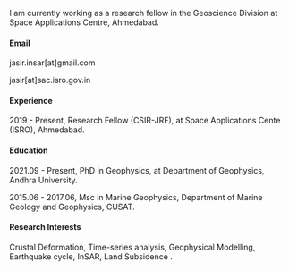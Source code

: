 I am currently working as a research fellow in the Geoscience Division at Space Applications Centre, Ahmedabad.

#### Email
jasir.insar[at]gmail.com

jasir[at]sac.isro.gov.in


#### Experience
2019 - Present, Research Fellow (CSIR-JRF), at Space Applications Cente (ISRO), Ahmedabad.


#### Education
2021.09 - Present, PhD in Geophysics, at Department of Geophysics, Andhra University.

2015.06 - 2017.06, Msc in Marine Geophysics, Department of Marine Geology and Geophysics, CUSAT.

#### Research Interests
Crustal Deformation, Time-series analysis, Geophysical Modelling, Earthquake cycle, InSAR, Land Subsidence .
